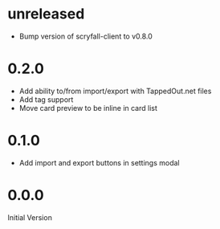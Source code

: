 # unreleased
* Bump version of scryfall-client to v0.8.0

# 0.2.0
* Add ability to/from import/export with TappedOut.net files
* Add tag support
* Move card preview to be inline in card list

# 0.1.0
* Add import and export buttons in settings modal

# 0.0.0
Initial Version
